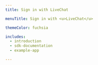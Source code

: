```yaml
---
title: Sign in with LiveChat

menuTitle: Sign in with <u>LiveChat</u>

themeColor: fuchsia

includes:
  - introduction
  - sdk-documentation
  - example-app

---
```

